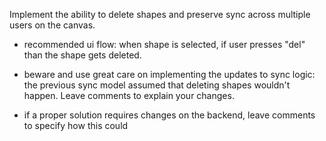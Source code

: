 Implement the ability to delete shapes and preserve sync across multiple users on the canvas.
- recommended ui flow: when shape is selected, if user presses "del" than the shape gets deleted.

- beware and use great care on implementing the updates to sync logic: the previous sync model assumed that deleting shapes wouldn't happen. Leave comments to explain your changes.

- if a proper solution requires changes on the backend, leave comments to specify how this could